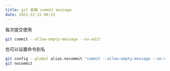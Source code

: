 ```yaml
---
title: git 省略 commit message
date: 2021-12-22 00:23
---
```


每次提交使用
```sh
git commit --allow-empty-message --no-edit
```

也可以设置命令别名
```sh
git config --global alias.nocommit "commit --allow-empty-message --no-edit"
git nocommit
```
